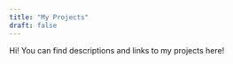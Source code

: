 ```yaml
---
title: "My Projects"
draft: false
---
```


Hi! You can find descriptions and links to my projects here!
